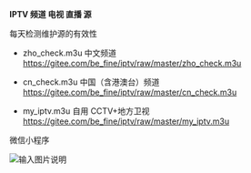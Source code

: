 
**IPTV 频道 电视 直播 源**


每天检测维护源的有效性



- zho_check.m3u    中文频道
https://gitee.com/be_fine/iptv/raw/master/zho_check.m3u

- cn_check.m3u     中国（含港澳台）频道
https://gitee.com/be_fine/iptv/raw/master/cn_check.m3u

- my_iptv.m3u      自用 CCTV+地方卫视
https://gitee.com/be_fine/iptv/raw/master/my_iptv.m3u

微信小程序


![输入图片说明](https://images.gitee.com/uploads/images/2021/0728/211931_bb7bc242_1280996.jpeg "gh_46c49e1c96fb_430.jpg")










